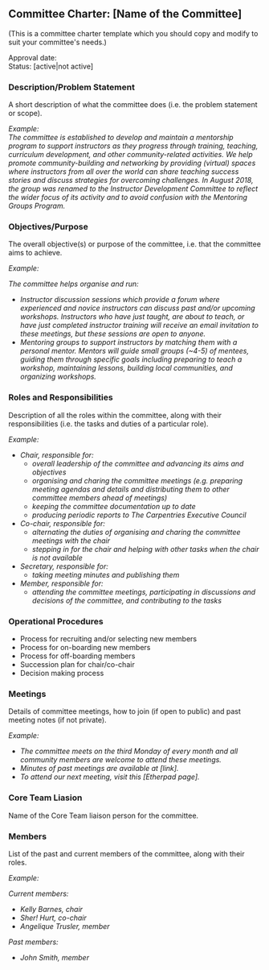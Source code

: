## Committee Charter: [Name of the Committee]

(This is a committee charter template which you should copy and modify to suit your committee's needs.)

Approval date: <br />
Status: [active|not active] <br />

### Description/Problem Statement
A short description of what the committee does (i.e. the problem statement or scope).

_Example:_  
_The committee is established to develop and maintain a mentorship program to support instructors as they progress through training, teaching, curriculum development, and other community-related activities. We help promote community-building and networking by providing (virtual) spaces where instructors from all over the world can share teaching success stories and discuss strategies for overcoming challenges. In August 2018, the group was renamed to the Instructor Development Committee to reflect the wider focus of its activity and to avoid confusion with the Mentoring Groups Program._

### Objectives/Purpose
The overall objective(s) or purpose of the committee, i.e. that the committee aims to achieve. 

_Example:_

_The committee helps organise and run:_
- _Instructor discussion sessions which provide a forum where experienced and novice instructors can discuss past and/or upcoming workshops. Instructors who have just taught, are about to teach, or have just completed instructor training will receive an email invitation to these meetings, but these sessions are open to anyone._
- _Mentoring groups to support instructors by matching them with a personal mentor. Mentors will guide small groups (~4-5) of mentees, guiding them through specific goals including preparing to teach a workshop, maintaining lessons, building local communities, and organizing workshops._

### Roles and Responsibilities

Description of all the roles within the committee, along with their responsibilities (i.e. the tasks and duties of a particular role).

_Example:_
- _Chair, responsible for:_
  - _overall leadership of the committee and advancing its aims and objectives_
  - _organising and charing the committee meetings (e.g. preparing meeting agendas and details and distributing them to other committee members ahead of meetings)_ 
  - _keeping the committee documentation up to date_
  - _producing periodic reports to The Carpentries Executive Council_
- _Co-chair, responsible for:_ 
  - _alternating the duties of organising and charing the committee meetings with the chair_
  - _stepping in for the chair and helping with other tasks when the chair is not available_
- _Secretary, responsible for:_
  - _taking meeting minutes and publishing them_
- _Member, responsible for:_
  - _attending the committee meetings, participating in discussions and decisions of the committee, and contributing to the tasks_

### Operational Procedures

  - Process for recruiting and/or selecting new members
  - Process for on-boarding new members
  - Process for off-boarding members
  - Succession plan for chair/co-chair
  - Decision making process

### Meetings

Details of committee meetings, how to join (if open to public) and past meeting notes (if not private).

_Example:_
- _The committee meets on the third Monday of every month and all community members are welcome to attend these meetings._
- _Minutes of past meetings are available at [link]._ 
- _To attend our next meeting, visit this [Etherpad page]._

### Core Team Liasion

Name of the Core Team liaison person for the committee.

### Members

List of the past and current members of the committee, along with their roles.

_Example:_

_Current members:_

- _Kelly Barnes, chair_
- _Sher! Hurt, co-chair_
- _Angelique Trusler, member_

_Past members:_
- _John Smith, member_
 
